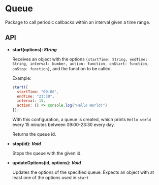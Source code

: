 # Queue

Package to call periodic callbacks within an interval given a time range.

## API

- **start(options): _String_**

  Receives an object with the options `{startTime: String, endTime: String, interval: Number, action: function, onStart: function, onStop: function}`, and the function to be called.

  Example:

  ```js
  start({ 
    startTime: "09:00", 
    endTime: "23:30", 
    interval: 15, 
    action: () => console.log("Hello World!")
  });
  ```

  With this configuration, a queue is created, which prints `Hello world` every 15 minutes between 09:00-23:30 every day.

  Returns the queue id.

- **stop(id): _Void_**

  Stops the queue with the given id.

- **updateOptions(id, options): _Void_**

  Updates the options of the specified queue. Expects an object with at least one of the options used in `start`
